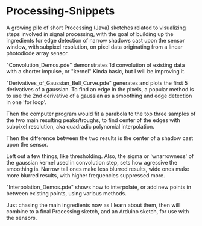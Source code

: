 # Processing-Snippets
A growing pile of short Processing (Java) sketches related to visualizing steps involved in signal processing, with the goal of building up the ingredients for edge detection of narrow shadows cast upon the sensor window, with subpixel resolution, on pixel data originating from a linear photodiode array sensor.

"Convolution_Demos.pde" demonstrates 1d convolution of existing data with a shorter impulse, or "kernel"
Kinda basic, but I will be improving it.

"Derivatives_of_Gaussian_Bell_Curve.pde" generates and plots the first 5 derivatives of a gaussian.
To find an edge in the pixels, a popular method is to use the 2nd derivative of a gaussian as a smoothing and edge detection 
in one 'for loop'.  

Then the computer program would fit a parabola to the top three samples of the two main resulting peaks/troughs, to find center of the edges with subpixel resolution, aka quadradic polynomial interpolation.

Then the difference between the two results is the center of a shadow cast upon the sensor.

Left out a few things, like thresholding. Also, the sigma or 'wnarrowness' of the gaussian kernel used in convolution step, sets how agressive the smoothing is. Narrow tall ones make less blurred results, wide ones make more blurred results, with higher frequencies suppressed more.

"Interpolation_Demos.pde" shows how to interpolate, or add new points in between existing points, using various methods.


Just chasing the main ingredients now as I learn about them, then will combine to a final Processing sketch, and an Arduino sketch, for use with
the sensors.
